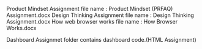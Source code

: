 Product Mindset Assignment file name : Product Mindset (PRFAQ) Assignment.docx
Design Thinking Assignment file name : Design Thinking Assignment.docx
How web browser works file name : How Browser Works.docx

Dashboard Assignmet folder contains dashboard code.(HTML Assignment)
